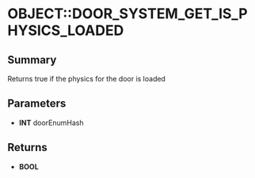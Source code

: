 # OBJECT::DOOR_SYSTEM_GET_IS_PHYSICS_LOADED

## Summary
Returns true if the physics for the door is loaded

## Parameters
* **INT** doorEnumHash

## Returns
* **BOOL**